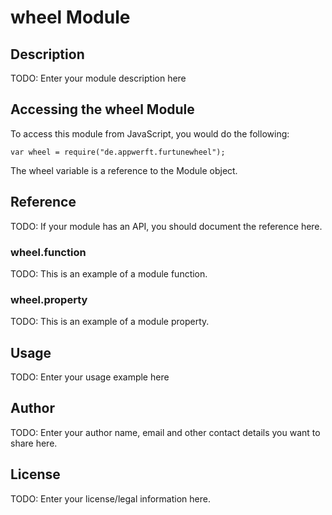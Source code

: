 # wheel Module

## Description

TODO: Enter your module description here

## Accessing the wheel Module

To access this module from JavaScript, you would do the following:

    var wheel = require("de.appwerft.furtunewheel");

The wheel variable is a reference to the Module object.

## Reference

TODO: If your module has an API, you should document
the reference here.

### wheel.function

TODO: This is an example of a module function.

### wheel.property

TODO: This is an example of a module property.

## Usage

TODO: Enter your usage example here

## Author

TODO: Enter your author name, email and other contact
details you want to share here.

## License

TODO: Enter your license/legal information here.
